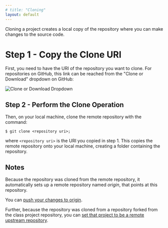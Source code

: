 ```yaml
---
# title: "Cloning"
layout: default
---
```

Cloning a project creates a local copy of the repository where you can make changes to the source code.

# Step 1 - Copy the Clone URI
First, you need to have the URI of the repository you want to clone. For repositories on GitHub, this link can be reached from the "Clone or Download" dropdown on GitHub:

![Clone or Download Dropdown]({{site.baseurl}}/img/clone.png)

## Step 2 - Perform the Clone Operation
Then, on your local machine, clone the remote repository with the command:

```
$ git clone <repository uri>;
```

where `<repository uri>` is the URI you copied in step 1. This copies the remote repository onto your local machine, creating a folder containing the repository.


## Notes
Because the repository was cloned from the remote repository, it automatically sets up a remote repository named _origin_, that points at this repository.

You can <a href="./pushing">push your changes to origin</a>.

Further, because the repository was cloned from a repository forked from the class project repository, you can <a href="./upstream">set that project to be a remote upstream repository</a>.
